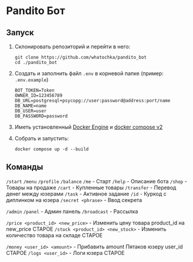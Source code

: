 # Pandito Бот

## Запуск

1. Склонировать репозиторий и перейти в него:

    ```
    git clone https://github.com/whatochka/pandito_bot
    cd ./pandito_bot
    ```

2. Создать и заполнить файл `.env` в корневой папке (пример: `.env.example`)
    ```
    BOT_TOKEN=Token
    OWNER_ID=123456789
    DB_URL=postgresql+psycopg://user:password@address:port/name
    DB_NAME=name
    DB_USER=user
    DB_PASSWORD=password
    ```
3. Иметь установленный [Docker Engine](https://docs.docker.com/engine/) и [docker compose v2](https://docs.docker.com/compose/releases/migrate/)
4. Собрать и запустить:

    ```
    docker compose up -d --build
    ```


## Команды

`/start` `/menu` `/profile` `/balance` `/me` - Старт
`/help` - Описание бота
`/shop` - Товары на продаже
`/cart` - Купленные товары
`/transfer` - Перевод денег между юзерами
`/task` - Активное задание
`/id` - Куркод с диплинком на юзера
`/secret <phrase>` - Ввод секрета

`/admin` `/panel` - Админ панель
`/broadcast` - Рассылка

`/price <product_id> <new_price>` - Изменить цену товара product_id на new_price  СТАРОЕ
`/stock <product_id> <new_stock>` - Изменить количество товара на складе  СТАРОЕ

`/money <user_id> <amount>` - Прибавить amount Пятаков юзеру user_id  СТАРОЕ
`/logs <user_id>` - Логи юзера  СТАРОЕ
